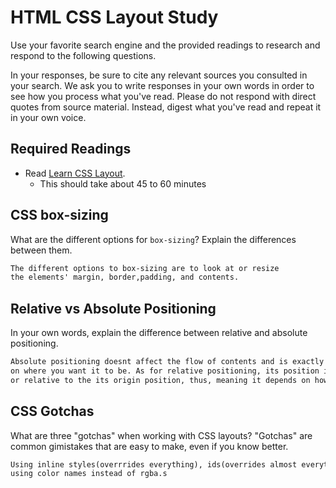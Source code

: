 # HTML CSS Layout Study

Use your favorite search engine and the provided readings to research and respond to the following questions.

In your responses, be sure to cite any relevant sources you consulted in your search. We ask you to write responses in your own words in order to see how you process what you've read. Please do not respond with direct quotes from source material. Instead, digest what you've read and repeat it in your own voice.

## Required Readings

- Read [Learn CSS Layout](http://learnlayout.com).
  - This should take about 45 to 60 minutes

## CSS box-sizing

What are the different options for `box-sizing`? Explain the differences between them.

```md
The different options to box-sizing are to look at or resize
the elements' margin, border,padding, and contents.
```

## Relative vs Absolute Positioning

In your own words, explain the difference between relative and absolute positioning.

```md
Absolute positioning doesnt affect the flow of contents and is exactly positioned
on where you want it to be. As for relative positioning, its position is proportional
or relative to the its origin position, thus, meaning it depends on how you styled it.
```

## CSS Gotchas

What are three "gotchas" when working with CSS layouts? "Gotchas" are common gimistakes that are easy to make, even if you know better.

```md
Using inline styles(overrrides everything), ids(overrides almost everything), and
using color names instead of rgba.s
```
